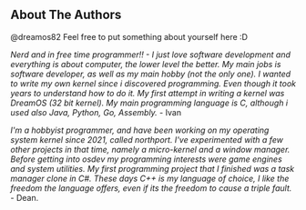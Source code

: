 ## About The Authors

@dreamos82 Feel free to put something about yourself here :D

*Nerd and in free time programmer!! - I just love software development and everything is about computer, the lower level the better. My main jobs is software developer, as well as my main hobby (not the only one). I wanted to write my own kernel since i discovered programming. Even though it took years to understand how to do it. My first attempt in writing a kernel was DreamOS (32 bit kernel). My main programming language is C, although i used also Java, Python, Go, Assembly.* - Ivan

*I'm a hobbyist programmer, and have been working on my operating system kernel since 2021, called northport. I've experimented with a few other projects in that time, namely a micro-kernel and a window manager. Before getting into osdev my programming interests were game engines and system utilities. My first programming project that I finished was a task manager clone in C#. These days C++ is my language of choice, I like the freedom the language offers, even if its the freedom to cause a triple fault.* - Dean.
